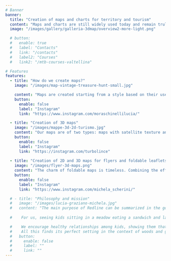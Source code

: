 ```yaml
---
# Banner
banner:
  title: "Creation of maps and charts for territory and tourism"
  content: "Maps and charts are still widely used today and remain truly fascinating. The creation of tourist maps and charts is our passion. We specialize in designing maps and charts for parks and nature reserves. Our 2D and 3D maps are perfect for illustrating trails, routes and itineraries of tourist destinations. Some examples of use: maps and charts for MTB and trekking routes. Maps and charts for running and trail running races. We create maps by accurately placing GPX tracks on the map with waypoints and POIs (points of interest). We design stunning illustrated 2D and 3D maps. We also produce folding maps for trails and routes. Maps for cycling and MTB races, trekking routes, camping areas and resorts, bike parks and ski resorts. Our specialty is creating maps for parks and nature reserves."
  image: "/images/gallery/galleria-3dmap/overview2-more-light.png"

  # button:
  #   enable: true
  #   label: "Contacts"
  #   link: "/contacts"
  #   label2: "Courses"
  #   link2: "/mtb-courses-valtellina"

# Features
features:
  - title: "How do we create maps?"
    image: "/images/map-vintage-treasure-hunt-small.jpg"

    content: "Maps are created starting from a style based on their use and destination. The cartographic base depends on the project. For a vintage-style map we use desaturated maps with contour lines and vintage illustrations. If the chart is modern, we use colored and shaded Opentopo bases. The map elements, the legend, and the distribution of elements differ for each project. Once the map style has been decided, we define the size, folding options and start creating the content. If trails and itineraries need to be illustrated, the client can provide GPX files that are precisely mapped with colors, labels and references."
    button:
      enable: false
      label: "Instagram"
      link: "https://www.instagram.com/moraschinellilucia/"

  - title: "Creation of 3D maps"
    image: "/images/mappe-3d-2d-turismo.jpg"
    content: "Our maps are of two types: maps with satellite texture and real highmap relief, or illustrated vector maps. In both cases we enrich the maps with graphic elements, information and photos. The big difference between the two map types lies in the type of territory to be represented and the resolution required. For maps to be printed on large panels, illustrated vectors should be used, while for the web, social media and small prints, satellite textures can be used, as long as the territory is well represented. Our 'infographic' maps are also ideal for generating viral content for social networks."
    button:
      enable: false
      label: "Instagram"
      link: "https://instagram.com/turbolince"
  
  - title: "Creation of 2D and 3D maps for flyers and foldable leaflets"
    image: "/images/flyer-3d-maps.png"
    content: "The charm of foldable maps is timeless. Combining the effectiveness of modern maps with the beauty of a paper map is still a great effect today. We design maps and charts for park trails and nature reserves. We map GPX tracks and waypoints onto the maps, with the option to connect directly to online resources via QR codes."
    button:
      enable: false
      label: "Instagram"
      link: "https://www.instagram.com/michela_scherini/"    

  # - title: "Philosophy and mission"
  #   image: "/images/lucia-graziano-michela.jpg"
  #   content: "The main purpose of Redline can be summarized in the goal of getting kids dirty with dust and mud, letting them ford a stream and maybe get their feet wet, and helping each other when the climb is too tiring.
    
  #    For us, seeing kids sitting in a meadow eating a sandwich and laughing means we've hit the target.

  #    We encourage healthy relationships among kids, showing them that helping each other is better than making fun of each other, showing them how nice it is to show respect and make peace when misunderstandings arise.
  #    All this finds its perfect setting in the context of woods and green meadows where, by our very nature, we are led to find our best balance."
  #   button:
  #     enable: false
  #     label: ""
  #     link: ""
---
```

